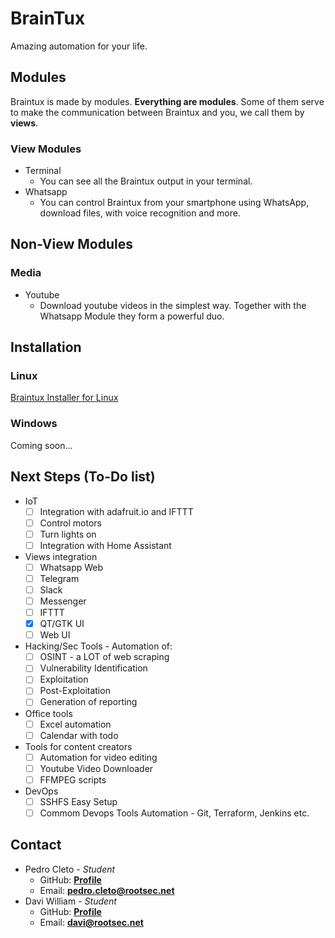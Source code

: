 # BrainTux

Amazing automation for your life.

## Modules

Braintux is made by modules. **Everything are modules**. Some of them serve to make the communication between Braintux and you, we call them by **views**.

### View Modules

* Terminal
    * You can see all the Braintux output in your terminal.
* Whatsapp
    * You can control Braintux from your smartphone using WhatsApp, download files, with voice recognition and more.

## Non-View Modules

### Media

* Youtube
    * Download youtube videos in the simplest way. Together with the Whatsapp Module they form a powerful duo.

## Installation

### Linux

[Braintux Installer for Linux](https://drive.google.com/open?id=1JID8XocJkOQlzVzrA-CqonZh4-b1bdff)

### Windows

Coming soon...

## Next Steps (To-Do list)

- IoT
	- [ ] Integration with adafruit.io and IFTTT
	- [ ] Control motors 
	- [ ] Turn lights on
	- [ ] Integration with Home Assistant
- Views integration
	 - [ ] Whatsapp Web
	 - [ ] Telegram
	 - [ ] Slack
	 - [ ] Messenger
	 - [ ] IFTTT
	 - [x] QT/GTK UI
	 - [ ] Web UI
- Hacking/Sec Tools - Automation of:
	 - [ ] OSINT - a LOT of web scraping
	 - [ ] Vulnerability Identification
	 - [ ] Exploitation
	 - [ ] Post-Exploitation
	 - [ ] Generation of reporting
- Office tools
	 - [ ] Excel automation
	 - [ ] Calendar with todo
- Tools for content creators
	 - [ ] Automation for video editing
	 - [ ] Youtube Video Downloader
	 - [ ] FFMPEG scripts
- DevOps
	 - [ ] SSHFS Easy Setup
	 - [ ] Commom Devops Tools Automation - Git, Terraform, Jenkins etc.

## Contact

* Pedro Cleto - *Student*
    * GitHub: **[Profile](https://github.com/cl3t0)**
    * Email: **pedro.cleto@rootsec.net**
* Davi William - *Student*
    * GitHub: **[Profile](https://github.com/daviwms999)**
    * Email: **davi@rootsec.net**
